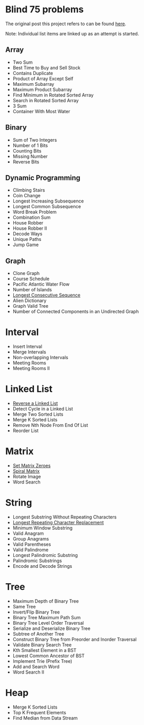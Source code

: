 # Blind 75 problems

The original post this project refers to can be found [here](https://leetcode.com/discuss/general-discussion/460599/blind-75-leetcode-questions).

Note: Individual list items are linked up as an attempt is started.

## Array
* Two Sum
* Best Time to Buy and Sell Stock
* Contains Duplicate
* Product of Array Except Self
* Maximum Subarray
* Maximum Product Subarray
* Find Minimum in Rotated Sorted Array
* Search in Rotated Sorted Array
* 3 Sum
* Container With Most Water

## Binary
* Sum of Two Integers
* Number of 1 Bits
* Counting Bits
* Missing Number
* Reverse Bits

## Dynamic Programming
* Climbing Stairs
* Coin Change
* Longest Increasing Subsequence
* Longest Common Subsequence
* Word Break Problem
* Combination Sum
* House Robber
* House Robber II
* Decode Ways
* Unique Paths
* Jump Game

## Graph
* Clone Graph
* Course Schedule
* Pacific Atlantic Water Flow
* Number of Islands
* [Longest Consecutive Sequence](/problems/longest_consecutive_sequence/)
* Alien Dictionary
* Graph Valid Tree
* Number of Connected Components in an Undirected Graph

# Interval
* Insert Interval
* Merge Intervals
* Non-overlapping Intervals
* Meeting Rooms
* Meeting Rooms II

# Linked List
* [Reverse a Linked List](/problems/reverse_linked_list/)
* Detect Cycle in a Linked List
* Merge Two Sorted Lists
* Merge K Sorted Lists
* Remove Nth Node From End Of List
* Reorder List

# Matrix
* [Set Matrix Zeroes](/problems/set_matrix_zeroes/)
* [Spiral Matrix](/problems/spiral_matrix/)
* Rotate Image
* Word Search

# String
* Longest Substring Without Repeating Characters
* [Longest Repeating Character Replacement](/problems/longest_repeating_character_replacement/)
* Minimum Window Substring
* Valid Anagram
* Group Anagrams
* Valid Parentheses
* Valid Palindrome
* Longest Palindromic Substring
* Palindromic Substrings
* Encode and Decode Strings

# Tree
* Maximum Depth of Binary Tree
* Same Tree
* Invert/Flip Binary Tree
* Binary Tree Maximum Path Sum
* Binary Tree Level Order Traversal
* Serialize and Deserialize Binary Tree
* Subtree of Another Tree
* Construct Binary Tree from Preorder and Inorder Traversal
* Validate Binary Search Tree
* Kth Smallest Element in a BST
* Lowest Common Ancestor of BST
* Implement Trie (Prefix Tree)
* Add and Search Word
* Word Search II

# Heap
* Merge K Sorted Lists
* Top K Frequent Elements
* Find Median from Data Stream